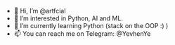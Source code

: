 - 👋 Hi, I’m @artfcial
- 👀 I’m interested in Python, AI and ML.
- 🌱 I’m currently learning Python (stack on the OOP :) )
- 📫 You can reach me on Telegram: @YevhenYe

<!---
artfcial/artfcial is a ✨ special ✨ repository because its `README.md` (this file) appears on your GitHub profile.
You can click the Preview link to take a look at your changes.
--->
